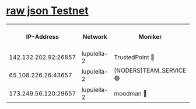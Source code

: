 [raw json Testnet](https://rpc-check.jaclalt.stavr.tech/jaclalt/rpc-jaclalt-result.json)
=

<table><tr><th>IP-Address</th><th>Network</th><th>Moniker</th><th>Latest Block Height</th><th>Earliest Block Height</th><th>Catching Up</th><th>Tx Index</th><th>Voting Power</th><th>Scan Time</th></tr><tr><td>142.132.202.92:26857</td><td>lupulella-2</td><td>TrustedPoint 🔴</td><td>6599893</td><td>6282001</td><td>False</td><td>off</td><td>5</td><td>2024-02-10T07:53:46.805639856UTC</td></tr><tr><td>65.108.226.26:43657</td><td>lupulella-2</td><td>[NODERS]TEAM_SERVICE 🟢</td><td>6599893</td><td>6282001</td><td>False</td><td>on</td><td>0</td><td>2024-02-10T07:53:47.229388318UTC</td></tr><tr><td>173.249.56.120:29657</td><td>lupulella-2</td><td>moodman 🔴</td><td>6599893</td><td>6499893</td><td>False</td><td>off</td><td>940134</td><td>2024-02-10T07:53:46.546013288UTC</td></tr></table>
